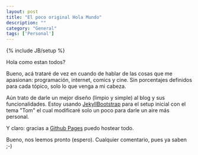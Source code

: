 ```yaml
---
layout: post
title: "El poco original Hola Mundo"
description: ""
category: "General"
tags: ['Personal']
---
```

{% include JB/setup %}

Hola como estan todos?

Bueno, acá trataré de vez en cuando de hablar de las cosas que me apasionan: programación, internet, comics y cine. Sin porcentajes definidos para cada tópico, solo lo que venga a mi cabeza.

Aún trato de darle un mejor diseño (limpio y simple) al blog y sus funcionalidades. Estoy usando [JekyllBootstrap](http://jekyllbootstrap.com/ "JekyllBootstrap") para el setup inicial con el tema "Tom" el cual modificaré solo un poco para darle un aire más personal.

Y claro: gracias a [Github Pages](http://pages.github.com/ "Github Pages") puedo hostear todo.

Bueno, nos leemos pronto (espero). Cualquier comentario, pues ya saben ;-)
